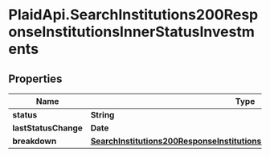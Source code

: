 # PlaidApi.SearchInstitutions200ResponseInstitutionsInnerStatusInvestments

## Properties

Name | Type | Description | Notes
------------ | ------------- | ------------- | -------------
**status** | **String** |  | [optional] 
**lastStatusChange** | **Date** |  | [optional] 
**breakdown** | [**SearchInstitutions200ResponseInstitutionsInnerStatusInvestmentsBreakdown**](SearchInstitutions200ResponseInstitutionsInnerStatusInvestmentsBreakdown.md) |  | [optional] 


